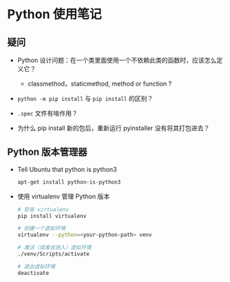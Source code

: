 # Python 使用笔记

## 疑问

- Python 设计问题：在一个类里面使用一个不依赖此类的函数时，应该怎么定义它？
  - classmethod，staticmethod, method or function ?

- `python -m pip install` 与  `pip install` 的区别？
- `.spec` 文件有啥作用？
- 为什么 pip install 新的包后，重新运行 pyinstaller 没有将其打包进去？

## Python 版本管理器

- Tell Ubuntu that python is python3

  ```sh
  apt-get install python-is-python3
  ```

- 使用 virtualenv 管理 Python 版本

  ```sh
  # 安装 virtualenv
  pip install virtualenv

  # 创建一个虚拟环境
  virtualenv --python=<your-python-path> venv

  # 激活（或者说进入）虚拟环境
  ./venv/Scripts/activate

  # 退出虚拟环境
  deactivate
  ```
